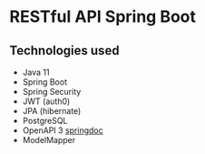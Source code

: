 # RESTful API Spring Boot

## Technologies used 
* Java 11
* Spring Boot
* Spring Security
* JWT (auth0)
* JPA (hibernate)
* PostgreSQL
* OpenAPI 3 [springdoc](https://springdoc.org/)
* ModelMapper
